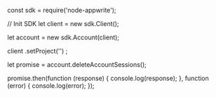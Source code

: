 const sdk = require('node-appwrite');

// Init SDK
let client = new sdk.Client();

let account = new sdk.Account(client);

client
    .setProject('')
;

let promise = account.deleteAccountSessions();

promise.then(function (response) {
    console.log(response);
}, function (error) {
    console.log(error);
});